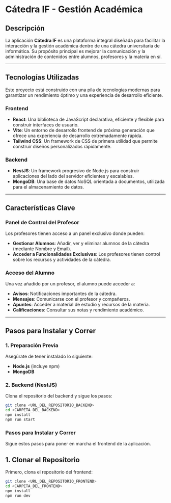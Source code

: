 # Cátedra IF - Gestión Académica

## Descripción
La aplicación **Cátedra IF** es una plataforma integral diseñada para facilitar la interacción y la gestión académica dentro de una cátedra universitaria de informática. Su propósito principal es mejorar la comunicación y la administración de contenidos entre alumnos, profesores y la materia en sí.

---

## Tecnologías Utilizadas

Este proyecto está construido con una pila de tecnologías modernas para garantizar un rendimiento óptimo y una experiencia de desarrollo eficiente.

### Frontend

- **React**: Una biblioteca de JavaScript declarativa, eficiente y flexible para construir interfaces de usuario.
- **Vite**: Un entorno de desarrollo frontend de próxima generación que ofrece una experiencia de desarrollo extremadamente rápida.
- **Tailwind CSS**: Un framework de CSS de primera utilidad que permite construir diseños personalizados rápidamente.

### Backend

- **NestJS**: Un framework progresivo de Node.js para construir aplicaciones del lado del servidor eficientes y escalables.
- **MongoDB**: Una base de datos NoSQL orientada a documentos, utilizada para el almacenamiento de datos.

---

## Características Clave

### Panel de Control del Profesor

Los profesores tienen acceso a un panel exclusivo donde pueden:

- **Gestionar Alumnos**: Añadir, ver y eliminar alumnos de la cátedra (mediante Nombre y Email).
- **Acceder a Funcionalidades Exclusivas**: Los profesores tienen control sobre los recursos y actividades de la cátedra.

### Acceso del Alumno

Una vez añadido por un profesor, el alumno puede acceder a:

- **Avisos**: Notificaciones importantes de la cátedra.
- **Mensajes**: Comunicarse con el profesor y compañeros.
- **Apuntes**: Acceder a material de estudio y recursos de la materia.
- **Calificaciones**: Consultar sus notas y rendimiento académico.

---

## Pasos para Instalar y Correr

### 1. Preparación Previa

Asegúrate de tener instalado lo siguiente:

- **Node.js** (incluye npm)
- **MongoDB**

### 2. Backend (NestJS)

Clona el repositorio del backend y sigue los pasos:

```bash
git clone <URL_DEL_REPOSITORIO_BACKEND>
cd <CARPETA_DEL_BACKEND>
npm install
npm run start
```
### Pasos para Instalar y Correr

Sigue estos pasos para poner en marcha el frontend de la aplicación.

## 1. Clonar el Repositorio

Primero, clona el repositorio del frontend:

```bash
git clone <URL_DEL_REPOSITORIO_FRONTEND>
cd <CARPETA_DEL_FRONTEND>
npm install
npm run dev
```
